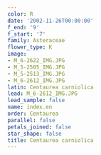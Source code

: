 ```yaml
---
color: R
date: '2002-11-26T00:00:00'
f_end: '9'
f_start: '7'
family: Asteraceae
flower_type: K
image:
- M_6-2622_IMG.JPG
- M_5-2505_IMG.JPG
- M_5-2513_IMG.JPG
- M_6-2612_IMG.JPG
latin: Centaurea carniolica
lead: M_6-2612_IMG.JPG
lead_sample: false
name: index.en
order: Centaurea
parallel: false
petals_joined: false
star_shape: false
title: Centaurea carniolica
---
```

